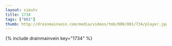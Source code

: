 ```yaml
--- 
layout: sieutv
title: 1734
tags: ["001"]
thumb: http://drainmainvein.com/media/videos/tmb/000/001/734/player.jpg
---
```

{% include drainmainvein key="1734" %} 
